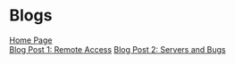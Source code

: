 # Blogs

[Home Page](https://ashishsdalvi.github.io/cse15l-lab-reports/index)  
[Blog Post 1: Remote Access](https://ashishsdalvi.github.io/cse15l-lab-reports/blog_post_1)
[Blog Post 2: Servers and Bugs](https://ashishsdalvi.github.io/cse15l-lab-reports/blog_post_2)

